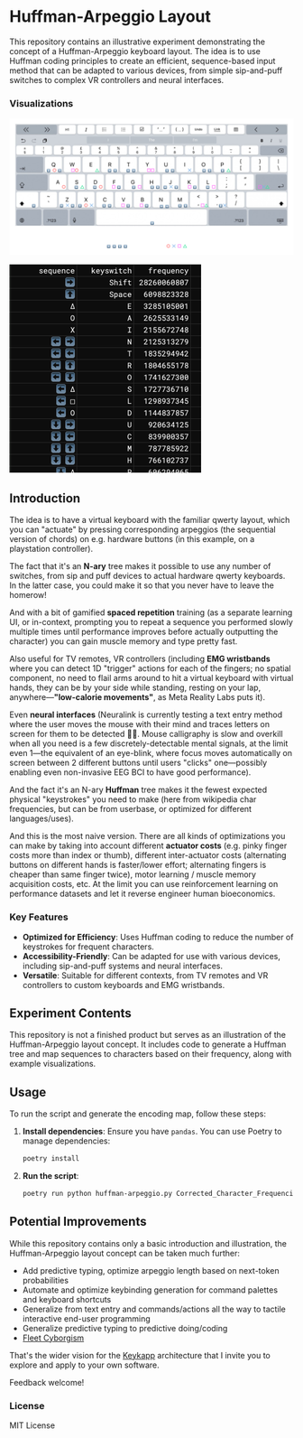 # Huffman-Arpeggio Layout

This repository contains an illustrative experiment demonstrating the concept of a Huffman-Arpeggio keyboard layout. The idea is to use Huffman coding principles to create an efficient, sequence-based input method that can be adapted to various devices, from simple sip-and-puff switches to complex VR controllers and neural interfaces.

### Visualizations

![Playstation-QWERTY Overlay Mockup](playstation-qwerty-overlay-mockup.png)

![Huffman-Arpeggio Table](playstation-huffman-arpeggio-table-sample.png)

## Introduction

The idea is to have a virtual keyboard with the familiar qwerty layout, which you can "actuate" by pressing corresponding arpeggios (the sequential version of chords) on e.g. hardware buttons (in this example, on a playstation controller).

The fact that it's an **N-ary** tree makes it possible to use any number of switches, from sip and puff devices to actual hardware qwerty keyboards. In the latter case, you could make it so that you never have to leave the homerow!

And with a bit of gamified **spaced repetition** training (as a separate learning UI, or in-context, prompting you to repeat a sequence you performed slowly multiple times until performance improves before actually outputting the character) you can gain muscle memory and type pretty fast.

Also useful for TV remotes, VR controllers (including **EMG wristbands** where you can detect 1D "trigger" actions for each of the fingers; no spatial component, no need to flail arms around to hit a virtual keyboard with virtual hands, they can be by your side while standing, resting on your lap, anywhere—**"low-calorie movements"**, as Meta Reality Labs puts it).

Even **neural interfaces** (Neuralink is currently testing a text entry method where the user moves the mouse with their mind and traces letters on screen for them to be detected 🤦‍♂️. Mouse calligraphy is slow and overkill when all you need is a few discretely-detectable mental signals, at the limit even 1—the equivalent of an eye-blink, where focus moves automatically on screen between 2 different buttons until users "clicks" one—possibly enabling even non-invasive EEG BCI to have good performance).

And the fact it's an N-ary **Huffman** tree makes it the fewest expected physical "keystrokes" you need to make (here from wikipedia char frequencies, but can be from userbase, or optimized for different languages/uses).

And this is the most naive version. There are all kinds of optimizations you can make by taking into account different **actuator costs** (e.g. pinky finger costs more than index or thumb), different inter-actuator costs (alternating buttons on different hands is faster/lower effort; alternating fingers is cheaper than same finger twice), motor learning / muscle memory acquisition costs, etc. At the limit you can use reinforcement learning on performance datasets and let it reverse engineer human bioeconomics.

### Key Features

- **Optimized for Efficiency**: Uses Huffman coding to reduce the number of keystrokes for frequent characters.
- **Accessibility-Friendly**: Can be adapted for use with various devices, including sip-and-puff systems and neural interfaces.
- **Versatile**: Suitable for different contexts, from TV remotes and VR controllers to custom keyboards and EMG wristbands.

## Experiment Contents

This repository is not a finished product but serves as an illustration of the Huffman-Arpeggio layout concept. It includes code to generate a Huffman tree and map sequences to characters based on their frequency, along with example visualizations.

## Usage

To run the script and generate the encoding map, follow these steps:

1. **Install dependencies**: Ensure you have `pandas`. You can use Poetry to manage dependencies:
   ```sh
   poetry install

2. **Run the script**:

   ```sh
   poetry run python huffman-arpeggio.py Corrected_Character_Frequencies_with_Keyswitches.csv output.csv
   ```

## Potential Improvements

While this repository contains only a basic introduction and illustration, the Huffman-Arpeggio layout concept can be taken much further:

- Add predictive typing, optimize arpeggio length based on next-token probabilities
- Automate and optimize keybinding generation for command palettes and keyboard shortcuts
- Generalize from text entry and commands/actions all the way to tactile interactive end-user programming
- Generalize predictive typing to predictive doing/coding
- [Fleet Cyborgism](https://www.youtube.com/watch?v=Knrh-HWUVoo)

That's the wider vision for the [Keykapp](https://keykapp.com) architecture that I invite you to explore and apply to your own software.

Feedback welcome!

### License

MIT License